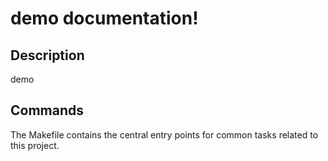 # demo documentation!

## Description

demo

## Commands

The Makefile contains the central entry points for common tasks related to this project.

